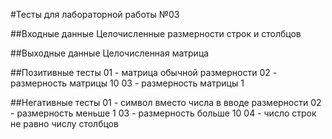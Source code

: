 #Тесты для лабораторной работы №03

##Входные данные
Целочисленные размерности строк и столбцов

##Выходные данные
Целочисленная матрица

##Позитивные тесты
01 - матрица обычной размерности
02 - размерность матрицы 10
03 - размерность матрицы 1

##Негативные тесты
01 - символ вместо числа в вводе размерности
02 - размерность меньше 1
03 - размерность больше 10
04 - число строк не равно числу столбцов
